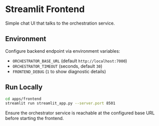 # Streamlit Frontend

Simple chat UI that talks to the orchestration service.

## Environment

Configure backend endpoint via environment variables:

- `ORCHESTRATOR_BASE_URL` (default `http://localhost:7000`)
- `ORCHESTRATOR_TIMEOUT` (seconds, default `30`)
- `FRONTEND_DEBUG` (`1` to show diagnostic details)

## Run Locally

```bash
cd apps/frontend
streamlit run streamlit_app.py --server.port 8501
```

Ensure the orchestrator service is reachable at the configured base URL before starting the frontend.

